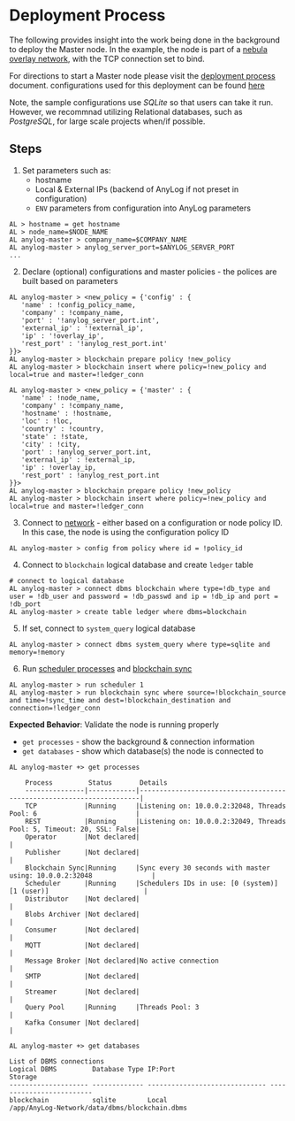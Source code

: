 # Deployment Process
The following provides insight into the work being done in the background to deploy the Master node. 
In the example, the node is part of a [nebula overlay network](../Networking%20&%20Security/nebula.md), with the TCP 
connection set to bind. 

For directions to start a Master node please visit the [deployment process](deploying_node.md) document.
configurations used for this deployment can be found [here](https://raw.githubusercontent.com/AnyLog-co/deployments/master/docker-compose/anylog-master/anylog_configs.env)

Note, the sample configurations use _SQLite_ so that users can take it run. However, we recommnad utilizing Relational 
databases, such as _PostgreSQL_, for large scale projects when/if possible.

## Steps
1. Set parameters such as:
   * hostname
   * Local & External IPs (backend of AnyLog if not preset in configuration)
   * `ENV` parameters from configuration into AnyLog parameters  
```anylog
AL > hostname = get hostname
AL > node_name=$NODE_NAME
AL anylog-master > company_name=$COMPANY_NAME
AL anylog-master > anylog_server_port=$ANYLOG_SERVER_PORT
...
```

2. Declare (optional) configurations and master policies - the polices are built based on parameters
```anylog
AL anylog-master > <new_policy = {'config' : {
   'name' : !config_policy_name,
   'company' : !company_name,
   'port' : '!anylog_server_port.int',
   'external_ip' : '!external_ip',
   'ip' : '!overlay_ip',
   'rest_port' : '!anylog_rest_port.int'
}}>
AL anylog-master > blockchain prepare policy !new_policy
AL anylog-master > blockchain insert where policy=!new_policy and local=true and master=!ledger_conn

AL anylog-master > <new_policy = {'master' : {
   'name' : !node_name,
   'company' : !company_name,
   'hostname' : !hostname,
   'loc' : !loc,
   'country' : !country,
   'state' : !state,
   'city' : !city,
   'port' : !anylog_server_port.int,
   'external_ip' : !external_ip,
   'ip' : !overlay_ip,
   'rest_port' : !anylog_rest_port.int
}}>
AL anylog-master > blockchain prepare policy !new_policy
AL anylog-master > blockchain insert where policy=!new_policy and local=true and master=!ledger_conn
```

3. Connect to [network](../../network%20configuration.md) - either based on a configuration or node policy ID. In this case, 
the node is using the configuration policy ID
```anylog  
AL anylog-master > config from policy where id = !policy_id
```

4. Connect to `blockchain` logical database and create `ledger` table
```anylog
# connect to logical database 
AL anylog-master > connect dbms blockchain where type=!db_type and user = !db_user and password = !db_passwd and ip = !db_ip and port = !db_port
AL anylog-master > create table ledger where dbms=blockchain
```
5. If set, connect to `system_query` logical database 
```anylog
AL anylog-master > connect dbms system_query where type=sqlite and memory=!memory
```

6. Run [scheduler processes](../../background%20processes.md#scheduler-process) and [blockchain sync](../../background%20processes.md#blockchain-synchronizer)
```anylog
AL anylog-master > run scheduler 1
AL anylog-master > run blockchain sync where source=!blockchain_source and time=!sync_time and dest=!blockchain_destination and connection=!ledger_conn
```

**Expected Behavior**: Validate the node is running properly
* `get processes` - show the background & connection information
* `get databases` - show which database(s) the node is connected to  
```anylog
AL anylog-master +> get processes 

    Process         Status       Details                                                                
    ---------------|------------|----------------------------------------------------------------------|
    TCP            |Running     |Listening on: 10.0.0.2:32048, Threads Pool: 6                         |
    REST           |Running     |Listening on: 10.0.0.2:32049, Threads Pool: 5, Timeout: 20, SSL: False|
    Operator       |Not declared|                                                                      |
    Publisher      |Not declared|                                                                      |
    Blockchain Sync|Running     |Sync every 30 seconds with master using: 10.0.0.2:32048               |
    Scheduler      |Running     |Schedulers IDs in use: [0 (system)] [1 (user)]                        |
    Distributor    |Not declared|                                                                      |
    Blobs Archiver |Not declared|                                                                      |
    Consumer       |Not declared|                                                                      |
    MQTT           |Not declared|                                                                      |
    Message Broker |Not declared|No active connection                                                  |
    SMTP           |Not declared|                                                                      |
    Streamer       |Not declared|                                                                      |
    Query Pool     |Running     |Threads Pool: 3                                                       |
    Kafka Consumer |Not declared|                                                                      |
    
AL anylog-master +> get databases  

List of DBMS connections
Logical DBMS         Database Type IP:Port                        Storage
-------------------- ------------- ------------------------------ -------------------------
blockchain           sqlite        Local                          /app/AnyLog-Network/data/dbms/blockchain.dbms
```

